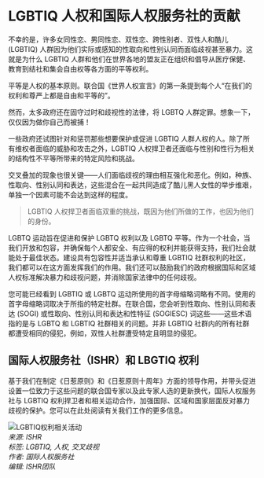 # LGBTIQ 人权和国际人权服务社的贡献

不幸的是，许多女同性恋、男同性恋、双性恋、跨性别者、双性人和酷儿 (LGBTIQ) 人群因为他们实际或感知的性取向和性别认同而面临歧视甚至暴力。这就是为什么 LGBTIQ 人群和他们在世界各地的盟友正在组织和倡导从医疗保健、教育到结社和集会自由权等各方面的平等权利。

平等是人权的基本原则。联合国《世界人权宣言》的第一条提到每个人“在我们的权利和尊严上都是自由和平等的”。

然而，太多政府还在固守过时和歧视性的法律，将 LGBTQ 人群定罪。想象一下，仅仅因为做你自己而被捕！

一些政府还试图针对和惩罚那些想要保护或促进 LGBTIQ 人群人权的人。除了所有维权者面临的威胁和攻击之外，LGBTIQ 人权捍卫者还面临与性别和性行为相关的结构性不平等所带来的特定风险和挑战。

交叉叠加的现象也很关键——人们面临歧视的理由相互强化和恶化。例如，种族、性取向、性别认同和表达，这些混合在一起共同造成了酷儿黑人女性的举步维艰，单独一个因素可能不会达到这样的程度。

> LGBTIQ 人权捍卫者面临双重的挑战，既因为他们所做的工作，也因为他们的身份。

LGBTQ 运动旨在促进和保护 LGBTQ 权利以及 LGBTQ 平等。作为一个社会，当我们开放和包容，并确保每个人都安全、有应得的权利并能获得支持，我们社会就能处于最佳状态。建设具有包容性并适当承认和尊重 LGBTIQ 社群权利的社区，我们都可以在这方面发挥我们的作用。我们还可以鼓励我们的政府根据国际和区域人权标准解决暴力和歧视问题，并消除国家法律中的任何歧视。

您可能已经看到 LGBTIQ 或 LGBTQ 运动所使用的首字母缩略词略有不同。使用的首字母缩略词取决于所指的特定社群。在联合国，您会听到性取向、性别认同和表达 (SOGI) 或性取向、性别认同和表达和性特征 (SOGIESC) 词这些——这些术语指的是与 LGBTQ 和 LGBTIQ 社群相关的问题。并非 LGBTIQ 社群内的所有社群都遭受相同的侵犯，例如，双性人社群遭受特定且明显的侵犯。

## 国际人权服务社（ISHR）和 LBGTIQ 权利

基于我们在制定《日惹原则》和《日惹原则十周年》方面的领导作用，并带头促进设置一位致力于这些问题的联合国专家以及此专家人选的更新换代，国际人权服务社与 LGBTIQ 权利捍卫者和相关运动合作，加强国际、区域和国家层面反对暴力歧视的保护。您可以在此处阅读有关我们工作的更多信息。

![LGBTIQ权利相关活动](链接到相关图片)  
*来源: ISHR*  
*标签: LGBTIQ, 人权, 交叉歧视*  
*作者: 国际人权服务社*  
*编辑: ISHR团队*  